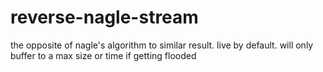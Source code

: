 reverse-nagle-stream
====================

the opposite of nagle's algorithm to similar result. live by default. will only buffer to a max size or time if getting flooded
